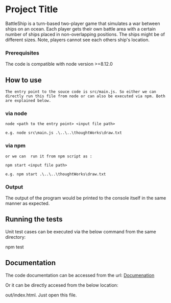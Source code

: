 # Project Title

BattleShip is a turn-based two-player game that simulates a war between ships on an ocean.
Each player gets their own battle area with a certain number of ships placed in non-overlapping positions. The ships
might be of different sizes. Note, players cannot see each others ship's location.

### Prerequisites

 The code is compatible with node version >=8.12.0

## How to use
    The entry point to the souce code is src/main.js. So either we can directly run this file from node or can also be executed via npm. Both are explained below.

### via node
    node <path to the entry point> <input file path>
 
    e.g. node src\main.js .\..\..\thoughtWorks\draw.txt


    
### via npm
    or we can  run it from npm script as :

    npm start <input file path>

    e.g. npm start .\..\..\thoughtWorks\draw.txt

### Output

The output of the program would be printed to the console itself in the same manner as expected.

## Running the tests

Unit test cases can be executed via the below command from the same directory:

npm test

## Documentation

The code documentation can be accessed from the url:
[Documenation](./out/index.html)

Or it can be directly accesed from the below location:

out/index.html. Just open this file.
